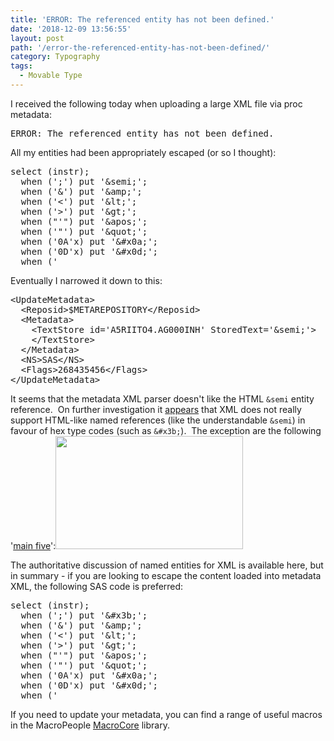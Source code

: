 ```yaml
---
title: 'ERROR: The referenced entity has not been defined.'
date: '2018-12-09 13:56:55'
layout: post
path: '/error-the-referenced-entity-has-not-been-defined/'
category: Typography
tags:
  - Movable Type
---
```


I received the following today when uploading a large XML file via proc metadata:
<pre>ERROR: The referenced entity has not been defined.</pre>
All my entities had been appropriately escaped (or so I thought):
<pre>select (instr);
  when (';') put '&amp;semi;';
  when ('&amp;') put '&amp;amp;';
  when ('&lt;') put '&amp;lt;';
  when ('&gt;') put '&amp;gt;';
  when ("'") put '&amp;apos;';
  when ('"') put '&amp;quot;';
  when ('0A'x) put '&amp;#x0a;';
  when ('0D'x) put '&amp;#x0d;';
  when ('</pre>
Eventually I narrowed it down to this:
<pre>&lt;UpdateMetadata&gt;
  &lt;Reposid&gt;$METAREPOSITORY&lt;/Reposid&gt;
  &lt;Metadata&gt;
    &lt;TextStore id='A5RIITO4.AG000INH' StoredText='&amp;semi;'&gt;
    &lt;/TextStore&gt;
  &lt;/Metadata&gt;
  &lt;NS&gt;SAS&lt;/NS&gt;
  &lt;Flags&gt;268435456&lt;/Flags&gt;
&lt;/UpdateMetadata&gt;
</pre>
It seems that the metadata XML parser doesn't like the HTML <code>&amp;semi</code> entity reference.  On further investigation it <a href="https://stackoverflow.com/a/40942504/66696">appears</a> that XML does not really support HTML-like named references (like the understandable <code>&amp;semi</code>) in favour of hex type codes (such as <code>&amp;#x3b;</code>).  The exception are the following '<a href="http://xmlnews.org/docs/xml-basics.html#references">main five</a>':<a href="http://xmlnews.org/docs/xml-basics.html#references" rel="attachment wp-att-410"><img class="aligncenter wp-image-410 size-medium" src="https://www.rawsas.com/wp-content/uploads/2018/12/Screen-Shot-2018-12-09-at-14.43.14-300x181.png" alt="" width="300" height="181" /></a>

The authoritative discussion of named entities for XML is available here, but in summary - if you are looking to escape the content loaded into metadata XML, the following SAS code is preferred:
<pre>select (instr);
  when (';') put '&amp;#x3b;';
  when ('&amp;') put '&amp;amp;';
  when ('&lt;') put '&amp;lt;';
  when ('&gt;') put '&amp;gt;';
  when ("'") put '&amp;apos;';
  when ('"') put '&amp;quot;';
  when ('0A'x) put '&amp;#x0a;';
  when ('0D'x) put '&amp;#x0d;';
  when ('</pre>
If you need to update your metadata, you can find a range of useful macros in the MacroPeople <a href="https://github.com/macropeople/macrocore">MacroCore</a> library.
<pre></pre>